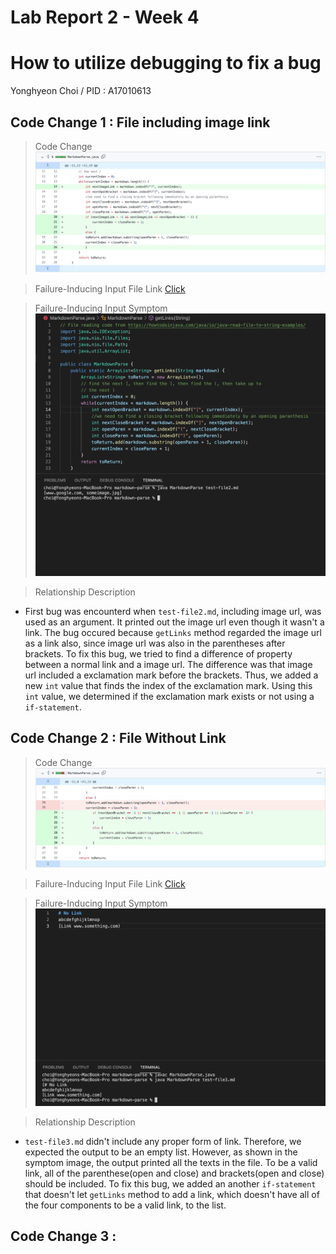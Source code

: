 # Lab Report 2 - Week 4

# How to utilize debugging to fix a bug 
Yonghyeon Choi / PID : A17010613







## Code Change 1 : File including image link

> Code Change 
![Image](Bug1Fixed.png)

> Failure-Inducing Input File Link
[Click](https://github.com/choi8616/markdown-parse/blob/main/test-file2.md)

> Failure-Inducing Input Symptom
![Image](lab-report-2/Bug1-ImageLink.png)

> Relationship Description

- First bug was encounterd when `test-file2.md`, including image url, was used as an argument. It printed out the image url even though it wasn't a link. The bug 
  occured because `getLinks` method regarded the image url as a link also, since image url was also in the parentheses after brackets. To fix this bug, we tried to
  find a difference of property between a normal link and a image url. The difference was that image url included a exclamation mark before the brackets.
  Thus, we added a new `int` value that finds the index of the exclamation mark. Using this `int` value, we determined if the exclamation mark exists or not using   a `if-statement`. 
  



## Code Change 2 : File Without Link

> Code Change 
![Image](lab-report-2/Bug2Fixed.png)

> Failure-Inducing Input File Link
[Click](https://github.com/choi8616/markdown-parse/blob/main/test-file3.md)

> Failure-Inducing Input Symptom
![Image](lab-report-2/Bug2.png)

> Relationship Description

- `test-file3.md` didn't include any proper form of link. Therefore, we expected the output to be an empty list. However, as shown in the symptom image, the output   printed all the texts in the file. To be a valid link, all of the parenthese(open and close) and brackets(open and close) should be included. To fix this bug, we   added an another `if-statement` that doesn't let `getLinks` method to add a link, which doesn't have all of the four components to be a valid link, to the list.
  



## Code Change 3 : 
